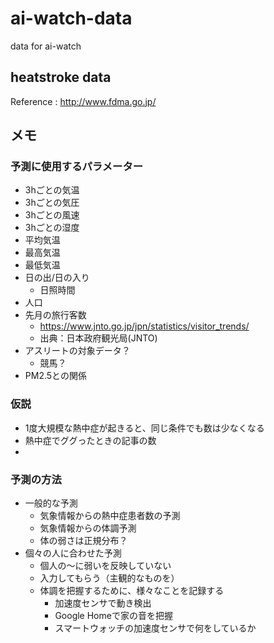 # ai-watch-data
data for ai-watch

## heatstroke data

Reference : http://www.fdma.go.jp/

## メモ

### 予測に使用するパラメーター
 * 3hごとの気温
 * 3hごとの気圧
 * 3hごとの風速
 * 3hごとの湿度
 * 平均気温
 * 最高気温
 * 最低気温
 * 日の出/日の入り
    * 日照時間
 * 人口
 * 先月の旅行客数
    * https://www.jnto.go.jp/jpn/statistics/visitor_trends/
    * 出典：日本政府観光局(JNTO)
 * アスリートの対象データ？
    * 競馬？
 * PM2.5との関係

### 仮説

* 1度大規模な熱中症が起きると、同じ条件でも数は少なくなる
* 熱中症でググったときの記事の数
* 

### 予測の方法

* 一般的な予測
  * 気象情報からの熱中症患者数の予測
  * 気象情報からの体調予測
  * 体の弱さは正規分布？
* 個々の人に合わせた予測
  * 個人の～に弱いを反映していない
  * 入力してもらう（主観的なものを）
  * 体調を把握するために、様々なことを記録する
    * 加速度センサで動き検出
    * Google Homeで家の音を把握
    * スマートウォッチの加速度センサで何をしているか
